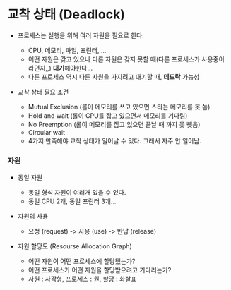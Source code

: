 # 교착 상태 (Deadlock)

- 프로세스는 실행을 위해 여러 자원을 필요로 한다.
  - CPU, 메모리, 파일, 프린터, ...
  - 어떤 자원은 갖고 있으나 다른 자원은 갖지 못할 때(다른 프로세스가 사용중이 라던지,,) **대기**해야한다...
  - 다른 프로세스 역시 다른 자원을 가지려고 대기할 때, **데드락** 가능성
  
- 교착 상태 필요 조건
  - Mutual Exclusion (롤이 메모리를 쓰고 있으면 스타는 메모리를 못 씀)
  - Hold and wait (롤이 CPU를 잡고 있으면서 메모리를 기다림)
  - No Preemption (롤이 메모리를 잡고 있으면 끝날 때 까지 못 뺏음)
  - Circular wait
  - 4가지 만족해야 교착 상태가 일어날 수 있다. 그래서 자주 안 일어남.
  
  
### 자원
- 동일 자원
  - 동일 형식 자원이 여러개 있을 수 있다.
  - 동일 CPU 2개, 동일 프린터 3개...

- 자원의 사용
  - 요청 (request) -> 사용 (use) -> 반납 (release)

- 자원 할당도 (Resourse Allocation Graph)
  - 어떤 자원이 어떤 프로세스에 할당됐는가?
  - 어떤 프로세스가 어떤 자원을 할당받으려고 기다리는가?
  - 자원 : 사각형, 프로세스 : 원, 할당 : 화살표
  
